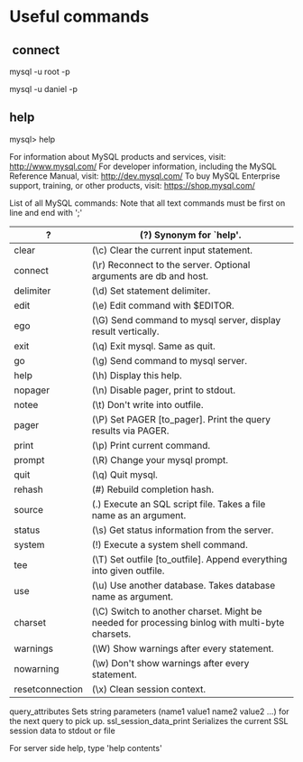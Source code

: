 # Useful commands

##  connect

mysql -u root -p

mysql -u daniel -p

## help

mysql> help

For information about MySQL products and services, visit:
   <http://www.mysql.com/>
For developer information, including the MySQL Reference Manual, visit:
   <http://dev.mysql.com/>
To buy MySQL Enterprise support, training, or other products, visit:
   <https://shop.mysql.com/>

List of all MySQL commands:
Note that all text commands must be first on line and end with ';'

| ?               | (\?) Synonym for `help'.                                                                        |
|-----------------|-------------------------------------------------------------------------------------------------|
| clear           | (\c) Clear the current input statement.                                                         |
| connect         | (\r) Reconnect to the server. Optional arguments are db and host.                               |
| delimiter       | (\d) Set statement delimiter.                                                                   |
| edit            | (\e) Edit command with $EDITOR.                                                                 |
| ego             | (\G) Send command to mysql server, display result vertically.                                   |
| exit            | (\q) Exit mysql. Same as quit.                                                                  |
| go              | (\g) Send command to mysql server.                                                              |
| help            | (\h) Display this help.                                                                         |
| nopager         | (\n) Disable pager, print to stdout.                                                            |
| notee           | (\t) Don't write into outfile.                                                                  |
| pager           | (\P) Set PAGER [to_pager]. Print the query results via PAGER.                                   |
| print           | (\p) Print current command.                                                                     |
| prompt          | (\R) Change your mysql prompt.                                                                  |
| quit            | (\q) Quit mysql.                                                                                |
| rehash          | (\#) Rebuild completion hash.                                                                   |
| source          | (\.) Execute an SQL script file. Takes a file name as an argument.                              |
| status          | (\s) Get status information from the server.                                                    |
| system          | (\!) Execute a system shell command.                                                            |
| tee             | (\T) Set outfile [to_outfile]. Append everything into given outfile.                            |
| use             | (\u) Use another database. Takes database name as argument.                                     |
| charset         | (\C) Switch to another charset. Might be needed for processing binlog with multi-byte charsets. |
| warnings        | (\W) Show warnings after every statement.                                                       |
| nowarning       | (\w) Don't show warnings after every statement.                                                 |
| resetconnection | (\x) Clean session context.                                                                     |

query_attributes Sets string parameters (name1 value1 name2 value2 ...) for the next query to pick up.
ssl_session_data_print Serializes the current SSL session data to stdout or file

For server side help, type 'help contents'
